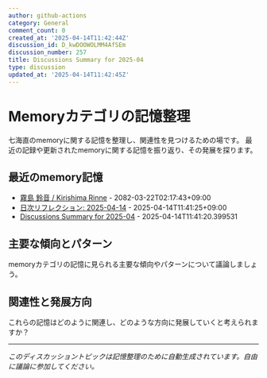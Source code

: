```yaml
---
author: github-actions
category: General
comment_count: 0
created_at: '2025-04-14T11:42:44Z'
discussion_id: D_kwDOOWOLMM4AfSEm
discussion_number: 257
title: Discussions Summary for 2025-04
type: discussion
updated_at: '2025-04-14T11:42:45Z'
---
```


# Memoryカテゴリの記憶整理

七海直のmemoryに関する記憶を整理し、関連性を見つけるための場です。
最近の記録や更新されたmemoryに関する記憶を振り返り、その発展を探ります。

## 最近のmemory記憶

- [霧島 鈴音 / Kirishima Rinne](memory/relationships/kirishima_rinne.md) - 2082-03-22T02:17:43+09:00
- [日次リフレクション: 2025-04-14](memory/thoughts/daily_reflection_2025-04-14.md) - 2025-04-14T11:41:25+09:00
- [Discussions Summary for 2025-04](memory/discussion_summaries/discussion_summary_2025-04.md) - 2025-04-14T11:41:20.399531

## 主要な傾向とパターン

memoryカテゴリの記憶に見られる主要な傾向やパターンについて議論しましょう。

## 関連性と発展方向

これらの記憶はどのように関連し、どのような方向に発展していくと考えられますか？

---

*このディスカッショントピックは記憶整理のために自動生成されています。自由に議論に参加してください。*
